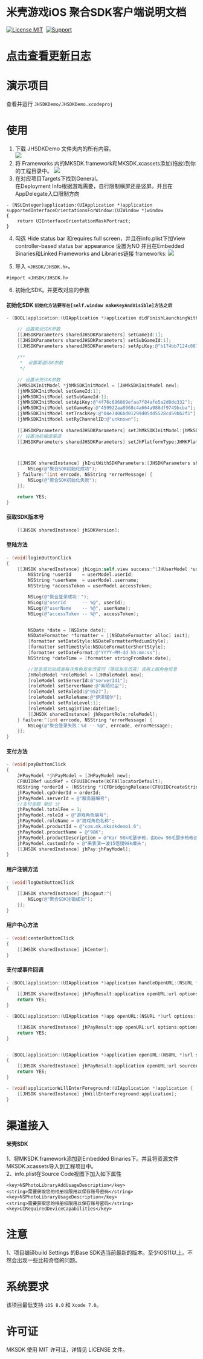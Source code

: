 # 米壳游戏iOS 聚合SDK客户端说明文档
[![License MIT](https://img.shields.io/badge/license-MIT-green.svg?style=flat)](https://raw.githubusercontent.com/mikegame/iOS-JHSDKDemo/master/LICENSE)&nbsp;
[![Support](https://img.shields.io/badge/support-iOS%208%2B%20-blue.svg?style=flat)](https://www.apple.com/nl/ios/)&nbsp;


[点击查看更新日志](https://github.com/mikegame/iOS-JHSDKDemo/blob/master/JHSDKVerisonReadMe.txt "Title")
==============

演示项目
==============
查看并运行 `JHSDKDemo/JHSDKDemo.xcodeproj`


使用
==============


1. 下载 JHSDKDemo 文件夹内的所有内容。<br/>
<img src="https://github.com/mikegame/iOS-JHSDKDemo/blob/master/Snapshots/FrameworkPath.png"><br/>
2. 将 Frameworks 内的MKSDK.framework和MKSDK.xcassets添加(拖放)到你的工程目录中。
<img src="https://github.com/mikegame/iOS-JHSDKDemo/blob/master/Snapshots/Framework.png"><br/>
3. 在对应项目Targets下找到General。<br/>
在Deployment Info根据游戏需要，自行限制横屏还是竖屏。并且在AppDelegate入口限制方向<br/>
```
- (NSUInteger)application:(UIApplication *)application supportedInterfaceOrientationsForWindow:(UIWindow *)window
{
    return UIInterfaceOrientationMaskPortrait;
}
```
4. 勾选 Hide status bar 和requires full screen，并且在info.plist下加View controller-based status bar appearance 设置为NO
并且在Embedded Binaries和Linked Frameworks and Libraries链接 frameworks:
<img src="https://github.com/mikegame/iOS-JHSDKDemo/blob/master/Snapshots/FrameworkLink.png"><br/>

5. 导入 `<JHSDK/JHSDK.h>`。
```
#import <JHSDK/JHSDK.h>
```
6. 初始化SDK。并更改对应的参数

#### 初始化SDK `初始化方法要写在[self.window makeKeyAndVisible]方法之后`

```objective-c
- (BOOL)application:(UIApplication *)application didFinishLaunchingWithOptions:(NSDictionary *)launchOptions {

    // 设置聚合SDK参数
    [[JHSDKParameters sharedJHSDKParameters] setGameId:1];
    [[JHSDKParameters sharedJHSDKParameters] setSubGameId:1];
    [[JHSDKParameters sharedJHSDKParameters] setApiKey:@"b174bb7124c887547d384bbe11aaaa01"];
    
    /**
     *  设置渠道SDK参数
     */
     
    // 设置米壳SDK参数
    JHMkSDKInitModel *jhMkSDKInitModel = [JHMkSDKInitModel new];
    [jhMkSDKInitModel setGameId:1];
    [jhMkSDKInitModel setSubGameId:1];
    [jhMkSDKInitModel setApiKey:@"4f76c696869efaa7f84afe5a2d0de332"];
    [jhMkSDKInitModel setGameKey:@"459922aa8968c4a664a988df9749bcba"];
    [jhMkSDKInitModel setTrackKey:@"04e7406bd01299d05dd5528c459bb2f1"];
    [jhMkSDKInitModel setRyChannelID:@"unknown"];
    
    [[JHSDKParameters sharedJHSDKParameters] setJhMkSDKInitModel:jhMkSDKInitModel];
    // 设置当前编译渠道
    [[JHSDKParameters sharedJHSDKParameters] setJhPlatformType:JHMKPlatform];



    [[JHSDK sharedInstance] jhInitWithSDKParameters:[JHSDKParameters sharedJHSDKParameters] success:^{
        NSLog(@"聚合SDK初始化成功");
    } failure:^(int errcode, NSString *errorMessage) {
        NSLog(@"聚合SDK初始化失败");
    }];

    return YES;
}
```

#### 获取SDK版本号

```objective-c
    [[JHSDK sharedInstance] jhSDKVersion];
```

#### 登陆方法

```objective-c
- (void)loginButtonClick
{
    [[JHSDK sharedInstance] jhLogin:self.view success:^(JHUserModel *userModel) {
        NSString *userId    = userModel.userId;
        NSString *userName  = userModel.username;
        NSString *accessToken = userModel.accessToken;

        NSLog(@"聚合登录成功：");
        NSLog(@"userId      -- %@", userId);
        NSLog(@"userName    -- %@", userName);
        NSLog(@"accessToken -- %@", accessToken);


        NSDate *date = [NSDate date];
        NSDateFormatter *formatter = [[NSDateFormatter alloc] init];
        [formatter setDateStyle:NSDateFormatterMediumStyle];
        [formatter setTimeStyle:NSDateFormatterShortStyle];
        [formatter setDateFormat:@"YYYY-MM-dd hh:mm:ss"];
        NSString *dateTime = [formatter stringFromDate:date];

        //登录成功后或者每次角色发生改变时（等级发生改变）调用上报角色信息
        JHRoleModel *roleModel = [JHRoleModel new];
        [roleModel setServerId:@"serverId1"];
        [roleModel setServerName:@"紫陌红尘"];
        [roleModel setRoleId:@"9527"];
        [roleModel setRoleName:@"伊泽瑞尔"];
        [roleModel setRoleLevel:1];
        [roleModel setLoginTime:dateTime];
        [[JHSDK sharedInstance] jhReportRole:roleModel];
    } failure:^(int errcode, NSString *errorMessage) {
        NSLog(@"聚合登录失败：%d -- %@", errcode, errorMessage);
    }];
}
```

#### 支付方法

```objective-c
- (void)payButtonClick
{
    JHPayModel *jhPayModel = [JHPayModel new];
    CFUUIDRef uuidRef = CFUUIDCreate(kCFAllocatorDefault);
    NSString *orderId = (NSString *)CFBridgingRelease(CFUUIDCreateString(kCFAllocatorDefault, uuidRef));
    jhPayModel.cpOrderId = orderId;
    jhPayModel.serverId = @"服务器编号";
    //支付金额 单位 分
    jhPayModel.totalFee = 1;
    jhPayModel.roleId = @"游戏角色编号";
    jhPayModel.roleName = @"游戏角色名称";
    jhPayModel.productId = @"com.mk.mksdkdemo1.6";
    jhPayModel.productName = @"98K";
    jhPayModel.productDescription = @"Kar 98k毛瑟步枪，由Gew 98毛瑟步枪改进而来";
    jhPayModel.customInfo = @"来表演一波15倍镜98k爆头";
    [[JHSDK sharedInstance] jhPay:jhPayModel];
}
```



#### 用户注销方法

```objective-c
- (void)logOutButtonClick
{
    [[JHSDK sharedInstance] jhLogout:^{
        NSLog(@"聚合SDK注销成功");
    }];
}
```


#### 用户中心方法
```objective-c
- (void)centerButtonClick
{
    [[JHSDK sharedInstance] jhCenter];
}
```

#### 支付或事件回调
```objective-c
- (BOOL)application:(UIApplication *)application handleOpenURL:(NSURL *)url
{
    [[JHSDK sharedInstance] jhPayResult:application openURL:url options:nil];
    return YES;
}

- (BOOL)application:(UIApplication *)app openURL:(NSURL *)url options:(NSDictionary<NSString*, id> *)options{

    [[JHSDK sharedInstance] jhPayResult:app openURL:url options:options];
    return YES;
}


- (BOOL)application:(UIApplication *)application openURL:(NSURL *)url sourceApplication:(NSString *)sourceApplication annotation:(id)annotation
{
    [[JHSDK sharedInstance] jhPayResult:application openURL:url sourceApplication:sourceApplication];
    return YES;
}

- (void)applicationWillEnterForeground:(UIApplication *)application {
    [[JHSDK sharedInstance] jhWillEnterForeground:application];
}
```




渠道接入
==============

#### 米壳SDK

1、将MKSDK.framework添加到Embedded Binaries下。并且将资源文件MKSDK.xcassets导入到工程项目中。<br/>
2、info.plist在Source Code视图下加入如下属性
```
<key>NSPhotoLibraryAddUsageDescription</key>
<string>需要获取您的相册权限用以保存账号密码</string>
<key>NSPhotoLibraryUsageDescription</key>
<string>需要获取您的相册权限用以保存账号密码</string>
<key>UIRequiredDeviceCapabilities</key>
```



注意
==============
1、项目编译build Settings 的Base SDK选当前最新的版本。至少iOS11以上。不然会出现一些比较奇怪的问题。


系统要求
==============
该项目最低支持 `iOS 8.0` 和 `Xcode 7.0`。



许可证
==============
MKSDK 使用 MIT 许可证，详情见 LICENSE 文件。

